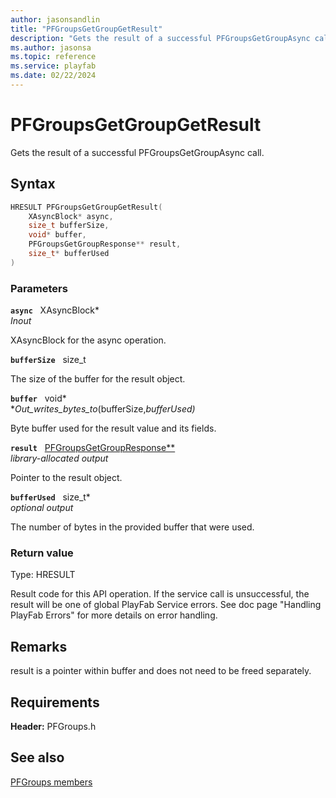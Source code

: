 ```yaml
---
author: jasonsandlin
title: "PFGroupsGetGroupGetResult"
description: "Gets the result of a successful PFGroupsGetGroupAsync call."
ms.author: jasonsa
ms.topic: reference
ms.service: playfab
ms.date: 02/22/2024
---
```


# PFGroupsGetGroupGetResult  

Gets the result of a successful PFGroupsGetGroupAsync call.  

## Syntax  
  
```cpp
HRESULT PFGroupsGetGroupGetResult(  
    XAsyncBlock* async,  
    size_t bufferSize,  
    void* buffer,  
    PFGroupsGetGroupResponse** result,  
    size_t* bufferUsed  
)  
```  
  
### Parameters  
  
**`async`** &nbsp; XAsyncBlock*  
*_Inout_*  
  
XAsyncBlock for the async operation.  
  
**`bufferSize`** &nbsp; size_t  
  
The size of the buffer for the result object.  
  
**`buffer`** &nbsp; void*  
*_Out_writes_bytes_to_(bufferSize,*bufferUsed)*  
  
Byte buffer used for the result value and its fields.  
  
**`result`** &nbsp; [PFGroupsGetGroupResponse**](../../pfgroupstypes/structs/pfgroupsgetgroupresponse.md)  
*library-allocated output*  
  
Pointer to the result object.  
  
**`bufferUsed`** &nbsp; size_t*  
*optional output*  
  
The number of bytes in the provided buffer that were used.  
  
  
### Return value
Type: HRESULT
  
Result code for this API operation. If the service call is unsuccessful, the result will be one of global PlayFab Service errors. See doc page "Handling PlayFab Errors" for more details on error handling.
  
## Remarks  
  
result is a pointer within buffer and does not need to be freed separately.
  
## Requirements  
  
**Header:** PFGroups.h
  
## See also  
[PFGroups members](../pfgroups_members.md)  

  
  
